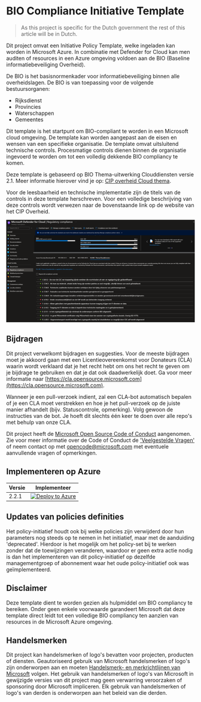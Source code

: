 # BIO Compliance Initiative Template

> As this project is specific for the Dutch government the rest of this article will be in Dutch.

Dit project omvat een Initiative Policy Template, welke ingeladen kan worden in Microsoft Azure. In combinatie met Defender for Cloud kan men auditen of resources in een Azure omgeving voldoen aan de BIO (Baseline informatiebeveiliging Overheid).

De BIO is het basisnormenkader voor informatiebeveiliging binnen alle overheidslagen. De BIO is van toepassing voor de volgende bestuursorganen:

- Rijksdienst
- Provincies
- Waterschappen
- Gemeentes

Dit template is het startpunt om BIO-compliant te worden in een Microsoft cloud omgeving. De template kan worden aangepast aan de eisen en wensen van een specifieke organisatie. De template omvat uitsluitend technische controls. Procesmatige controls dienen binnen de organisatie ingevoerd te worden om tot een volledig dekkende BIO compliancy te komen.

Deze template is gebaseerd op BIO Thema-uitwerking Clouddiensten versie 2.1.
Meer informatie hierover vind je op: [CIP overheid Cloud thema](https://cip-overheid.nl/productcategorie%C3%ABn-en-worshops/producten/bio-en-thema-uitwerkingen/#Clouddiensten/).

Voor de leesbaarheid en technische implementatie zijn de titels van de controls in deze template herschreven. Voor een volledige beschrijving van deze controls wordt verwezen naar de bovenstaande link op de website van het CIP Overheid.

![alt text](./media/BIO-compliancy-example.png?raw=true "BIO compliancy example")

## Bijdragen

Dit project verwelkomt bijdragen en suggesties. Voor de meeste bijdragen moet je akkoord gaan met een Licentieovereenkomst voor Donateurs (CLA) waarin wordt verklaard dat je het recht hebt om ons het recht te geven om je bijdrage te gebruiken en dat je dat ook daadwerkelijk doet. Ga voor meer informatie naar [https://cla.opensource.microsoft.com](https://cla.opensource.microsoft.com).

Wanneer je een pull-verzoek indient, zal een CLA-bot automatisch bepalen of je een CLA moet verstrekken en hoe je het pull-verzoek op de juiste manier afhandelt (bijv. Statuscontrole, opmerking). Volg gewoon de instructies van de bot. Je hoeft dit slechts één keer te doen over alle repo's met behulp van onze CLA.

Dit project heeft de [Microsoft Open Source Code of Conduct](https://opensource.microsoft.com/codeofconduct/) aangenomen. Zie voor meer informatie over de Code of Conduct de ['Veelgestelde Vragen'](https://opensource.microsoft.com/codeofconduct/faq/) of neem contact op met [opencode@microsoft.com](mailto:opencode@microsoft.com) met eventuele aanvullende vragen of opmerkingen.

## Implementeren op Azure

| Versie | Implementeer |
|---|---|
| 2.2.1 |[![Deploy to Azure](https://aka.ms/deploytoazurebutton)](./docs/README.md) |

## Updates van policies definities

Het policy-initiatief houdt ook bij welke policies zijn verwijderd door hun parameters nog steeds op te nemen in het initiatief, maar met de aanduiding 'deprecated'. Hierdoor is het mogelijk om het policy-set bij te werken zonder dat de toewijzingen veranderen, waardoor er geen extra actie nodig is dan het implementeren van dit policy-initiatief op dezelfde managementgroep of abonnement waar het oude policy-initiatief ook was geïmplementeerd.

## Disclaimer

Deze template dient te worden gezien als hulpmiddel om BIO compliancy te bereiken. Onder geen enkele voorwaarde garandeert Microsoft dat deze template direct leidt tot een volledige BIO compliancy ten aanzien van resources in de Microsoft Azure omgeving.

## Handelsmerken

Dit project kan handelsmerken of logo's bevatten voor projecten, producten of diensten. Geautoriseerd gebruik van Microsoft handelsmerken of logo's zijn onderworpen aan en moeten [Handelsmerk- en merkrichtlijnen van Microsoft](https://www.microsoft.com/en-us/legal/intellectualproperty/trademarks/usage/general) volgen. Het gebruik van handelsmerken of logo's van Microsoft in gewijzigde versies van dit project mag geen verwarring veroorzaken of sponsoring door Microsoft impliceren. Elk gebruik van handelsmerken of logo's van derden is onderworpen aan het beleid van die derden.
